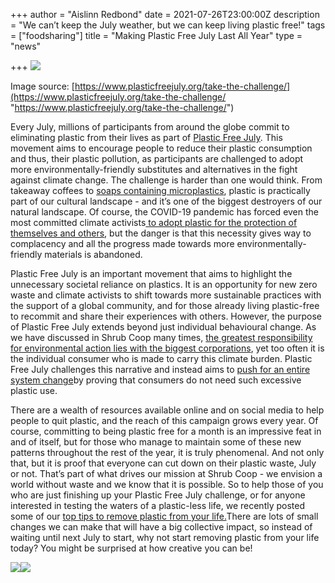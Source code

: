 +++
author = "Aislinn Redbond"
date = 2021-07-26T23:00:00Z
description = "We can’t keep the July weather, but we can keep living plastic free!"
tags = ["foodsharing"]
title = "Making Plastic Free July Last All Year"
type = "news"

+++
![](https://res.cloudinary.com/shrub-co-op/image/upload/v1627387835/shrubcoop.org/media/plastic_okddu7.jpg)

Image source: [https://www.plasticfreejuly.org/take-the-challenge/](https://www.plasticfreejuly.org/take-the-challenge/ "https://www.plasticfreejuly.org/take-the-challenge/")

Every July, millions of participants from around the globe commit to eliminating plastic from their lives as part of [Plastic Free July](https://www.plasticfreejuly.org). This movement aims to encourage people to reduce their plastic consumption and thus, their plastic pollution, as participants are challenged to adopt more environmentally-friendly substitutes and alternatives in the fight against climate change. The challenge is harder than one would think. From takeaway coffees to [soaps containing microplastics](https://www.globalcitizen.org/en/content/why-you-shouldnt-use-microbead-soap/?template=next), plastic is practically part of our cultural landscape - and it’s one of the biggest destroyers of our natural landscape. Of course, the COVID-19 pandemic has forced even the most committed climate activists[ to adopt plastic for the protection of themselves and others](https://www.weforum.org/agenda/2020/05/plastic-pollution-waste-pandemic-covid19-coronavirus-recycling-sustainability/), but the danger is that this necessity gives way to complacency and all the progress made towards more environmentally-friendly materials is abandoned.

Plastic Free July is an important movement that aims to highlight the unnecessary societal reliance on plastics. It is an opportunity for new zero waste and climate activists to shift towards more sustainable practices with the support of a global community, and for those already living plastic-free to recommit and share their experiences with others. However, the purpose of Plastic Free July extends beyond just individual behavioural change. As we have discussed in Shrub Coop many times, [the greatest responsibility for environmental action lies with the biggest corporations](https://www.theguardian.com/sustainable-business/2017/jul/10/100-fossil-fuel-companies-investors-responsible-71-global-emissions-cdp-study-climate-change), yet too often it is the individual consumer who is made to carry this climate burden. Plastic Free July challenges this narrative and instead aims to [push for an entire system change](https://www.breakfreefromplastic.org/plastic-free-july-2020/)by proving that consumers do not need such excessive plastic use.

There are a wealth of resources available online and on social media to help people to quit plastic, and the reach of this campaign grows every year. Of course, committing to being plastic free for a month is an impressive feat in and of itself, but for those who manage to maintain some of these new patterns throughout the rest of the year, it is truly phenomenal. And not only that, but it is proof that everyone can cut down on their plastic waste, July or not. That’s part of what drives our mission at Shrub Coop - we envision a world without waste and we know that it is possible. So to help those of you who are just finishing up your Plastic Free July challenge, or for anyone interested in testing the waters of a plastic-less life, we recently posted some of our [top tips to remove plastic from your life.](https://www.instagram.com/p/CRqc5WMq1fu/)There are lots of small changes we can make that will have a big collective impact, so instead of waiting until next July to start, why not start removing plastic from your life today? You might be surprised at how creative you can be!

![](https://res.cloudinary.com/shrub-co-op/image/upload/v1627387864/shrubcoop.org/media/14_swtzcz.png)![](https://res.cloudinary.com/shrub-co-op/image/upload/v1627387884/shrubcoop.org/media/15_jp5yuo.png)